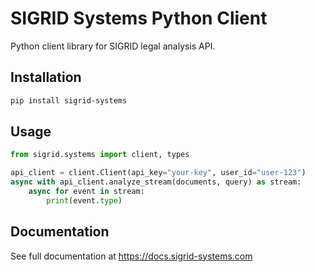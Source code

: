 # SIGRID Systems Python Client

Python client library for SIGRID legal analysis API.

## Installation
```bash
pip install sigrid-systems
```

## Usage
```python
from sigrid.systems import client, types

api_client = client.Client(api_key="your-key", user_id="user-123")
async with api_client.analyze_stream(documents, query) as stream:
    async for event in stream:
        print(event.type)
```

## Documentation
See full documentation at https://docs.sigrid-systems.com